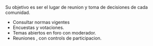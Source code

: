 Su objetivo es ser el lugar de reunion y toma de decisiones de cada comunidad.

- Consultar normas vigentes
- Encuestas y votaciones.
- Temas abiertos en foro con moderador.
- Reuniones , con controls de participacion.
